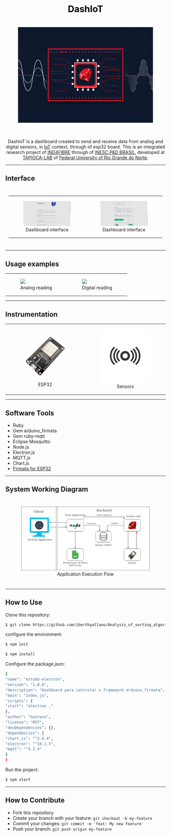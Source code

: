 <h1 align="center" style="color:black;margin-top:30px;">DashIoT</h1>
<div align="center" style="font-size:40px;">
    <figure>
        <img src="./__readme/logoSystem.png" height="300px" />
    </figure>
</div>

<p align="center">
    DashIoT is a dashboard created to send and receive data from analog and digital sensors, in <a
        href="https://en.wikipedia.org/wiki/Internet_of_things">IoT</a> context, through
    of esp32 board. This is an integrated research project of <a target="_blank"
        href="http://ind4fibre.inescbrasil.org.br/">IND4FIBRE</a> through of <a target="_blank"
        href="http://inescbrasil.org.br/">INESC P&D BRASIL</a>, developed at <a target="_blank"
        href="http://tapioca.eaj.ufrn.br/">TAPIOCA-LAB</a>
    of <a target="_blank" href="https://www.ufrn.br/">Federal University of Rio Grande do Norte</a>.
</p>

<hr />

<h2>Interface</h2>
<div align="center" style="padding:10px;">
    <table>
        <tr>
            <td>
                <figure>
                    <img src="./__readme/dashboard1.png" width="700px" />
                    <figcaption align="center">Dashboard interface</figcaption>
                </figure>
            </td>
            <td>
                <figure>
                    <img src="./__readme/dashboard2.png" width="700px" />
                    <figcaption align="center">Dashboard interface</figcaption>
                </figure>
            </td>
        </tr>
    </table>
</div>
<hr>

<h2>Usage examples</h2>

<div align="center">
    <table>
        <tr>
            <td>
                <figure>
                    <img src="./__readme/analogPlotting.gif" width="500px" />
                    <figcaption align="center">
                        Analog reading
                    </figcaption>
                </figure>
            </td>
            <td>
                <figure>
                    <img src="./__readme/digitalPlotting.gif" width="500px" />
                    <figcaption align="center">
                        Digital reading
                    </figcaption>
                </figure>
            </td>
        </tr>
    </table>
</div>

<hr />
<h2> Instrumentation </h2>
<div align="center">
    <table>
        <tr>
            <td>
                <figure>
                    <img src="./__readme/esp32.jpeg" width="220px"><br />
                    <figcaption align="center">
                        ESP32
                    </figcaption>
                </figure>
            </td>
            <td>
                <figure>
                    <img src="./__readme/sensors.jpeg" width="220px"><br />
                    <figcaption align="center">
                        Sensors
                    </figcaption>
                </figure>
            </td>
        </tr>
    </table>
</div>

<hr>

<h2>Software Tools</h2>

<ul>
    <li>Ruby</li>
    <li>Gem arduino_firmata</li>
    <li>Gem ruby-mqtt</li>
    <li>Eclipse Mosquitto</li>
    <li>Node.js</li>
    <li>Electron.js</li>
    <li>MQTT.js</li>
    <li>Chart.js</li>
    <li><a href="https://github.com/Gustavo053/Firmata-for-ESP32">Firmata for ESP32</a></li>
</ul>

<hr />

<h2>System Working Diagram</h2>

<div style="padding: 10px" align="center">
    <figure>
        <img src="./__readme/SystemWorkingDiagram.png" />
        <figcaption align="center">Application Execution Flow</figcaption>
    </figure>
</div>

<hr />

<h2>How to Use</h2>

<p>Clone this repository:</p>

```sh
$ git clone https://github.com/iberthyallano/Analysis_of_sorting_algorithms.git
```

<p>configure the environment:</p>

```sh
$ npm init
```

```sh
$ npm install
```

<p>Configure the package.json:</p>

```sh
{
"name": "estudo-electron",
"version": "1.0.0",
"description": "Dashboard para controlar o framework arduino_firmata",
"main": "index.js",
"scripts": {
"start": "electron ."
},
"author": "Gustavo",
"license": "MIT",
"devDependencies": {},
"dependencies": {
"chart.js": "^2.9.4",
"electron": "^10.1.5",
"mqtt": "^4.2.4"
}
}
```

<p>Run the project:</p>

```sh
$ npm start
```

<hr />

<h2>How to Contribute</h2>

- Fork this repository
- Create your branch with your feature: `git checkout -b my-feature`
- Commit your changes: `git commit -m 'feat: My new feature'`
- Push your branch: `git push origin my-feature`